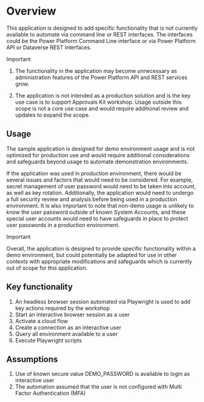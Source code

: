 # Overview

This application is designed to add specific functionality that is not currently available to automate via command line or REST interfaces. The interfaces could be the Power Platform Command Line interface or via Power Platform API or Dataverse REST interfaces.

> [!IMPORTANT]
>
> 1. The functionality in the application may become unnecessary as administration features of the Power Platform API and REST services grow.
>
> 2. The application is not intended as a production solution and is the key use case is to support Approvals Kit workshop. Usage outside this scope is not a core use case and would require additional review and updates to expand the scope.

## Usage

The sample application is designed for demo environment usage and is not optimized for production use and would require additional considerations and safeguards beyond usage to automate demonstration environments.

If the application was used in production environment, there would be several issues and factors that would need to be considered. For example, secret management of user password would need to be taken into account, as well as key rotation. Additionally, the application would need to undergo a full security review and analysis before being used in a production environment. It is also important to note that non-demo usage is unlikely to know the user password outside of known System Accounts, and these special user accounts would need to have safeguards in place to protect user passwords in a production environment.

> [!IMPORTANT]
>
> Overall, the application is designed to provide specific functionality within a demo environment, but could potentially be adapted for use in other contexts with appropriate modifications and safeguards which is currently out of scope for this application.

## Key functionality

1. An headless browser session automated via Playwright is used to add key actions required by the workshop
2. Start an interactive browser session as a user
3. Activate a cloud flow
4. Create a connection as an interactive user
5. Query all environment available to a user
6. Execute Playwright scripts

## Assumptions

1. Use of known secure value DEMO_PASSWORD is available to login as interactive user
1. The automation assumed that the user is not configured with Multi Factor Authentication (MFA)
